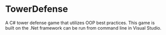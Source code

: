 # TowerDefense

A C# tower defense game that utilizes OOP best practices.  This game is built on the .Net framework can be run from command line in Visual Studio.
